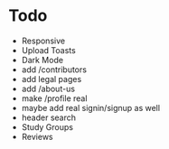 # Todo
- Responsive
- Upload Toasts
- Dark Mode
- add /contributors
- add legal pages
- add /about-us
- make /profile real
- maybe add real signin/signup as well
- header search
- Study Groups
- Reviews